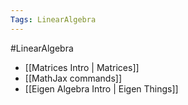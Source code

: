 ```yaml
---
Tags: LinearAlgebra
---
```

#LinearAlgebra
- [[Matrices Intro | Matrices]] 
- [[MathJax commands]]
- [[Eigen Algebra Intro | Eigen Things]]

